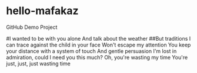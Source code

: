 # hello-mafakaz
GitHub Demo Project

#I wanted to be with you alone
And talk about the weather
##But traditions I can trace against the child in your face
Won't escape my attention
You keep your distance with a system of touch
And gentle persuasion
I'm lost in admiration, could I need you this much?
Oh, you're wasting my time
You're just, just, just wasting time
